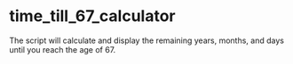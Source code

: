# time_till_67_calculator
The script will calculate and display the remaining years, months, and days until you reach the age of 67.
